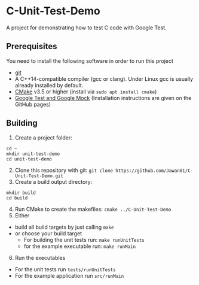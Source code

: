 # C-Unit-Test-Demo
A project for demonstrating how to test C code with Google Test.

## Prerequisites

You need to install the following software in order to run this project

- [git](https://git-scm.com/)
- A C++14-compatible compiler (gcc or clang). Under Linux gcc is usually already installed by default.
- [CMake](https://cmake.org/) v3.5 or higher (install via `sudo apt install cmake`)
- [Google Test and Google Mock](https://github.com/google/googletest) (Installation instructions are given on the GitHub pages)


## Building

1. Create a project folder: 

```
cd ~
mkdir unit-test-demo
cd unit-test-demo
```

2. Clone this repository with git: `git clone https://github.com/Jawan81/C-Unit-Test-Demo.git`
3. Create a build output directory:


```
mkdir build
cd build
```

4. Run CMake to create the makefiles: `cmake ../C-Unit-Test-Demo`
5. Either 
 - build all build targets by just calling `make` 
 - or choose your build target
    - For building the unit tests run: `make runUnitTests` 
    - for the example executable run: `make runMain`
6. Run the executables
 - For the unit tests run `tests/runUnitTests` 
 - For the example application run `src/runMain`
